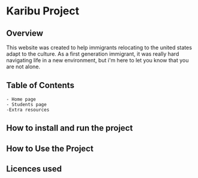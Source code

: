 # Karibu Project 
## Overview 
This website was created to help immigrants relocating to the united states adapt to the culture. As a first generation immigrant, it was really hard navigating life in a new environment, but i'm here to let you know that you are not alone. 
## Table of Contents
    - Home page
    - Students page 
    -Extra resources 
## How to install and run the project 
## How to Use the Project 
## Licences used
